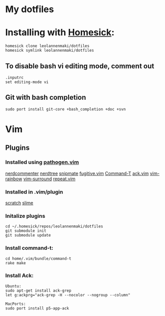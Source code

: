 # My dotfiles

# Installing with [Homesick][homesick]:
	homesick clone leolannenmaki/dotfiles
	homesick symlink leolannenmaki/dotfiles

## To disable bash vi editing mode, comment out
	.inputrc
	set editing-mode vi

## Git with bash completion 
	sudo port install git-core +bash_completion +doc +svn


# Vim

## Plugins

### Installed using [pathogen.vim][pathogen.vim]
[nerdcommenter][nerdcommenter]
[nerdtree][nerdtree]
[snipmate][snipmate]
[fugitive.vim][fugitive.vim]
[Command-T][Command-T]
[ack.vim][ack.vim]
[vim-rainbow][vim-rainbow]
[vim-surround][vim-surround]
[repeat.vim][repeat.vim]

### Installed in .vim/plugin
[scratch][scratch]
[slime][slime]


### Initalize plugins
	cd ~/.homesick/repos/leolannenmaki/dotfiles
	git submodule init
	git submodule update

### Install command-t:
	cd home/.vim/bundle/command-t
	rake make

### Install Ack:
	Ubuntu:
	sudo apt-get install ack-grep
	let g:ackprg="ack-grep -H --nocolor --nogroup --column"
	
	MacPorts:
	sudo port install p5-app-ack

[homesick]: http://github.com/technicalpickles/homesick
[nerdcommenter]: https://github.com/scrooloose/nerdcommenter
[nerdtree]: https://github.com/scrooloose/nerdtree
[snipmate]: https://github.com/mkitt/snipmate.vim
[fugitive.vim]: https://github.com/tpope/vim-fugitive
[Command-T]: https://github.com/wincent/Command-T
[ack.vim]: https://github.com/mileszs/ack.vim
[vim-rainbow]: https://github.com/chrismetcalf/vim-rainbow
[vim-surround]: https://github.com/tpope/vim-surround
[pathogen.vim]: https://github.com/tpope/vim-pathogen
[repeat.vim]: https://github.com/tpope/vim-repeat
[scratch]: http://www.vim.org/scripts/script.php?script_id=664
[slime]: http://technotales.wordpress.com/2007/10/03/like-slime-for-vim/ 

